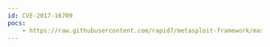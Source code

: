 ```yaml
---
id: CVE-2017-16709
pocs:
    - https://raw.githubusercontent.com/rapid7/metasploit-framework/master/modules/exploits/linux/snmp/awind_snmp_exec.rb
---
```

